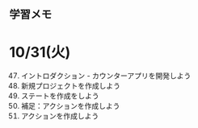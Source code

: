 ## 学習メモ

# 10/31(火)
47. イントロダクション - カウンターアプリを開発しよう
48. 新規プロジェクトを作成しよう
49. ステートを作成をしよう
50. 補足：アクションを作成しよう
51. アクションを作成しよう